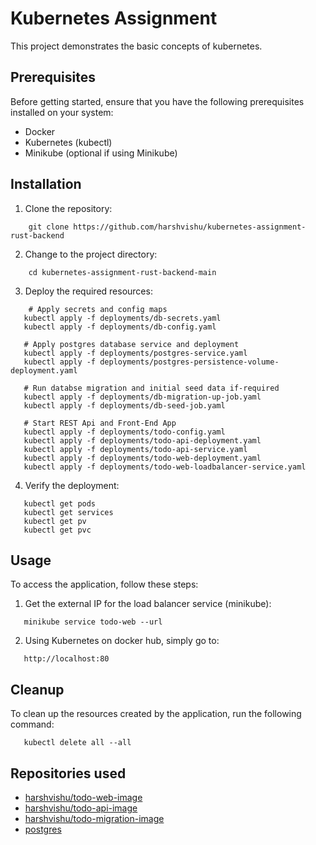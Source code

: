 # Kubernetes Assignment

This project demonstrates the basic concepts of kubernetes.

## Prerequisites

Before getting started, ensure that you have the following prerequisites installed on your system:

- Docker
- Kubernetes (kubectl)
- Minikube (optional if using Minikube)

## Installation

1. Clone the repository:

```shell
    git clone https://github.com/harshvishu/kubernetes-assignment-rust-backend
```

2. Change to the project directory:

```shell
    cd kubernetes-assignment-rust-backend-main
```

3. Deploy the required resources:
   

```shell
    # Apply secrets and config maps
   kubectl apply -f deployments/db-secrets.yaml
   kubectl apply -f deployments/db-config.yaml
```
```shell
   # Apply postgres database service and deployment
   kubectl apply -f deployments/postgres-service.yaml
   kubectl apply -f deployments/postgres-persistence-volume-deployment.yaml
```

```shell
   # Run databse migration and initial seed data if-required
   kubectl apply -f deployments/db-migration-up-job.yaml
   kubectl apply -f deployments/db-seed-job.yaml
```


```shell
   # Start REST Api and Front-End App
   kubectl apply -f deployments/todo-config.yaml
   kubectl apply -f deployments/todo-api-deployment.yaml
   kubectl apply -f deployments/todo-api-service.yaml
   kubectl apply -f deployments/todo-web-deployment.yaml
   kubectl apply -f deployments/todo-web-loadbalancer-service.yaml
```

4. Verify the deployment:

```shell
   kubectl get pods
   kubectl get services
   kubectl get pv
   kubectl get pvc
```

## Usage
To access the application, follow these steps:

1. Get the external IP for the load balancer service (minikube):

```shell
   minikube service todo-web --url
```

2. Using Kubernetes on docker hub, simply go to:

```shell
   http://localhost:80
```

## Cleanup
To clean up the resources created by the application, run the following command:

```shell
   kubectl delete all --all
```

## Repositories used 

- [harshvishu/todo-web-image](https://hub.docker.com/repository/docker/harshvishu/todo-web-image/)
- [harshvishu/todo-api-image](https://hub.docker.com/repository/docker/harshvishu/todo-api-image/)
- [harshvishu/todo-migration-image](https://hub.docker.com/repository/docker/harshvishu/todo-migration-image/)
- [postgres](https://hub.docker.com/_/postgres)

